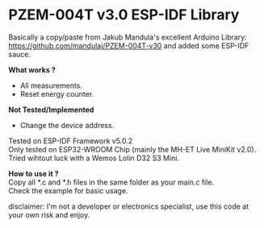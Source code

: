 # PZEM-004T v3.0 ESP-IDF Library  
Basically a copy/paste from Jakub Mandula's excellent Arduino Library: https://github.com/mandulaj/PZEM-004T-v30 and added some ESP-IDF sauce.  


 **What works ?**  
- All measurements.
- Reset energy counter.  
  
  

 **Not Tested/Implemented**  
- Change the device address.  

Tested on ESP-IDF Framework v5.0.2  
Only tested on ESP32-WROOM Chip (mainly the MH-ET Live MiniKit v2.0).  
Tried wihtout luck with a Wemos Lolin D32 S3 Mini.  
  
**How to use it ?**  
Copy all *.c and *.h files in the same folder as your main.c file.  
Check the example for basic usage.  
  
  
 
disclaimer: I'm not a developer or electronics specialist, use this code at your own risk and enjoy.
